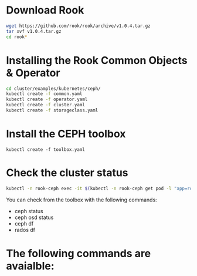 # Download Rook

```sh
wget https://github.com/rook/rook/archive/v1.0.4.tar.gz
tar xvf v1.0.4.tar.gz
cd rook*
```

# Installing the Rook Common Objects & Operator
```sh
cd cluster/examples/kubernetes/ceph/
kubectl create -f common.yaml
kubectl create -f operator.yaml
kubectl create -f cluster.yaml
kubectl create -f storageclass.yaml
```

# Install the CEPH toolbox
```
kubectl create -f toolbox.yaml
```

# Check the cluster status
```sh
kubectl -n rook-ceph exec -it $(kubectl -n rook-ceph get pod -l "app=rook-ceph-tools" -o jsonpath='{.items[0].metadata.name}') bash
```

You can check from the toolbox with the following commands:
- ceph status
- ceph osd status
- ceph df
- rados df

# The following commands are avaialble: